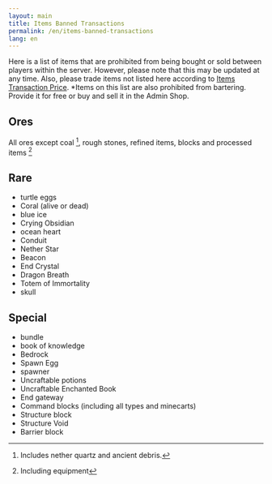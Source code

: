 ```yaml
---
layout: main
title: Items Banned Transactions
permalink: /en/items-banned-transactions
lang: en
---
```


Here is a list of items that are prohibited from being bought or sold between players within the server. However, please note that this may be updated at any time.
Also, please trade items not listed here according to [Items Transaction Price](/items-transaction-price).
*Items on this list are also prohibited from bartering. Provide it for free or buy and sell it in the Admin Shop.

## Ores
All ores except coal [^1], rough stones, refined items, blocks and processed items [^2]
[^1]: Includes nether quartz and ancient debris.
[^2]: Including equipment

## Rare
- turtle eggs
- Coral (alive or dead)
- blue ice
- Crying Obsidian
- ocean heart
- Conduit
- Nether Star
- Beacon
- End Crystal
- Dragon Breath
- Totem of Immortality
- skull

## Special
- bundle
- book of knowledge
- Bedrock
- Spawn Egg
- spawner
- Uncraftable potions
- Uncraftable Enchanted Book
- End gateway
- Command blocks (including all types and minecarts)
- Structure block
- Structure Void
- Barrier block